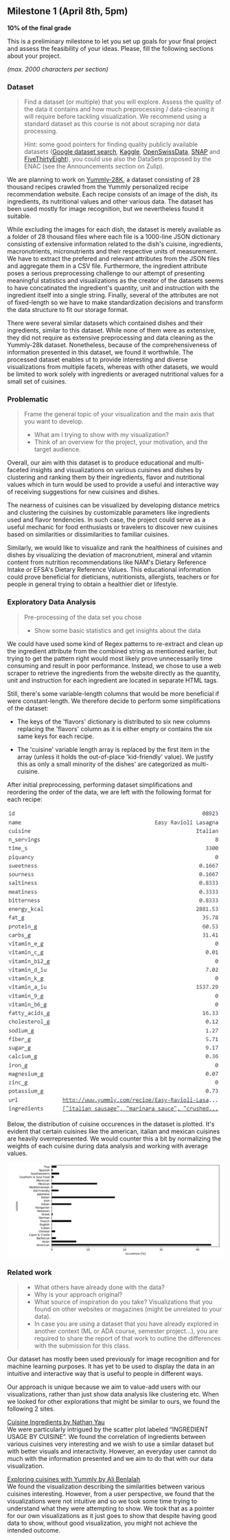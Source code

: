 ## Milestone 1 (April 8th, 5pm)

**10% of the final grade**

This is a preliminary milestone to let you set up goals for your final project and assess the feasibility of your ideas.
Please, fill the following sections about your project.

*(max. 2000 characters per section)*

### Dataset

> Find a dataset (or multiple) that you will explore. Assess the quality of the data it contains and how much preprocessing / data-cleaning it will require before tackling visualization. We recommend using a standard dataset as this course is not about scraping nor data processing.
>
> Hint: some good pointers for finding quality publicly available datasets ([Google dataset search](https://datasetsearch.research.google.com/), [Kaggle](https://www.kaggle.com/datasets), [OpenSwissData](https://opendata.swiss/en/), [SNAP](https://snap.stanford.edu/data/) and [FiveThirtyEight](https://data.fivethirtyeight.com/)), you could use also the DataSets proposed by the ENAC (see the Announcements section on Zulip).

We are planning to work on [Yummly-28K](http://lherranz.org/local/datasets/yummly28k/Yummly28K.rar), a dataset consisting of 28 thousand recipes crawled from the Yummly personalized recipe recommendation website. Each recipe consists of an image of the dish, its ingredients, its nutritional values and other various data. The dataset has been used mostly for image recognition, but we nevertheless found it suitable. 

While excluding the images for each dish, the dataset is merely available as a folder of 28 thousand files where each file is a 1000-line JSON dictionary consisting of extensive information related to the dish's cuisine, ingredients, macronutrients, micronutrients and their respective units of measurement. We have to extract the prefered and relevant attributes from the JSON files and aggregate them in a CSV file. Furthermore, the ingredient attribute poses a serious preprocessing challenge to our attempt of presenting meaningful statistics and visualizations as the creator of the datasets seems to have concatinated the ingredient's quantity, unit and instruction with the ingredient itself into a single string. Finally, several of the attributes are not of fixed-length so we have to make standardization decisions and transform the data structure to fit our storage format.

There were several similar datasets which contained dishes and their ingredients, similar to this dataset. While none of them were as extensive, they did not require as extensive preprocessing and data cleaning as the Yummly-28k dataset. Nonetheless, because of the comprehensiveness of information presented in this dataset, we found it worthwhile. The processed dataset enables ut to provide interesting and diverse visualizations from multiple facets, whereas with other datasets, we would be limited to work solely with ingredients or averaged nutritional values for a small set of cuisines. 

### Problematic

> Frame the general topic of your visualization and the main axis that you want to develop.
> - What am I trying to show with my visualization?
> - Think of an overview for the project, your motivation, and the target audience.

Overall, our aim with this dataset is to produce educational and multi-faceted insights and visualizations on various cuisines and dishes by clustering and ranking them by their ingredients, flavor and nutritional values which in turn would be used to provide a useful and interactive way of receiving suggestions for new cuisines and dishes.

The nearness of cuisines can be visualized by developing distance metrics and clustering the cuisines by customizable parameters like ingredients used and flavor tendencies. In such case, the project could serve as a useful mechanic for food enthusiasts or travelers to discover new cuisines based on similarities or dissimilarities to familiar cuisines. 

Similarly, we would like to visualize and rank the healthiness of cuisines and dishes by visualizing the deviation of macronutrient, mineral and vitamin content from nutrition recommendations like NAM's Dietary Reference Intake or EFSA's Dietary Reference Values. This educational information could prove beneficial for dieticians, nutritionists, allergists, teachers or for people in general trying to obtain a healthier diet or lifestyle. 


### Exploratory Data Analysis

> Pre-processing of the data set you chose
> - Show some basic statistics and get insights about the data

We could have used some kind of Regex patterns to re-extract and clean up the ingredient attribute from the combined string as mentioned earlier, but trying to get the pattern right would most likely prove unnecessarily time consuming and result in poor performance. Instead, we chose to use a web scraper to retrieve the ingredients from the website directly as the quantity, unit and instruction for each ingredient are located in separate HTML tags. 

Still, there's some variable-length columns that would be more beneficial if were constant-length. We therefore decide to perform some simplifications of the dataset:

- The keys of the 'flavors' dictionary is distributed to six new columns replacing the 'flavors' column as it is either empty or contains the six same keys for each recipe. 

- The 'cuisine' variable length array is replaced by the first item in the array (unless it holds the out-of-place 'kid-friendly' value). We justify this as only a small minority of the dishes' are categorized as multi-cuisine.

After initial preprocessing, performing dataset simplifications and reordering the order of the data, we are left with the following format for each recipe:

![row_format](row_format.PNG "Dataset Row Format")

Below, the distribution of cuisine occurences in the dataset is plotted. It's evident that certain cuisines like the american, italian and mexican cuisines are heavily overrepresented. We would counter this a bit by normalizing the weights of each cuisine during data analysis and working with average values.

![cuisine distribution](cuisine_distribution.PNG "Cuisine Occurence in Dataset")

### Related work

> - What others have already done with the data?
> - Why is your approach original?
> - What source of inspiration do you take? Visualizations that you found on other websites or magazines (might be unrelated to your data).
> - In case you are using a dataset that you have already explored in another context (ML or ADA course, semester project...), you are required to share the report of that work to outline the differences with the submission for this class.

Our dataset has mostly been used previously for image recognition and for machine learning purposes. It has yet to be used to display the data in an intuitive and interactive way that is useful to people in different ways.

Our approach is unique because we aim to value-add users with our visualizations, rather than just show data analysis like clustering etc. When we looked for other explorations that might be similar to ours, we found the following 2 sites.

[Cuisine Ingredients by Nathan Yau](https://flowingdata.com/2018/09/18/cuisine-ingredients/)  
We were particularly intrigued by the scatter plot labeled “INGREDIENT USAGE BY CUISINE”. We found the correlation of ingredients between various cuisines very interesting and we wish to use a similar dataset but with better visuals and interactivity. However, an everyday user cannot do much with the information presented and we aim to do that with our data visualization. 

[Exploring cuisines with Yummly by Ali Benlalah](https://alioben.github.io/yummly/)  
We found the visualization describing the similarities between various cuisines interesting. However, from a user perspective, we found that the visualizations were not intuitive and so we took some time trying to understand what they were attempting to show. We took that as a pointer for our own visualizations as it just goes to show that despite having good data to show, without good visualization, you might not achieve the intended outcome. 


